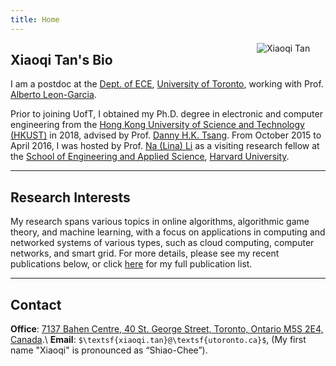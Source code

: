 ```yaml
---
title: Home
---
```


[<img src="/img/xiaoqi.png" style="max-width:13%;min-width:110px;float:right" alt="Xiaoqi Tan" />](https://xiaoqitan.org)


## Xiaoqi Tan's Bio

I am a postdoc at the [Dept. of ECE](https://www.ece.utoronto.ca), [University of Toronto](https://utoronto.ca), working with Prof. [Alberto Leon-Garcia](https://www.nal.utoronto.ca/).  

Prior to joining UofT, I obtained my Ph.D. degree in electronic and computer engineering from the [Hong Kong University of Science and Technology (HKUST)](https://www.ust.hk/) in 2018, advised by Prof. [Danny H.K. Tsang](https://eetsang.home.ece.ust.hk/). From October 2015 to April 2016, I was hosted by Prof. [Na (Lina) Li](https://nali.seas.harvard.edu/) as a visiting research fellow at the [School of Engineering and Applied Science](https://www.seas.harvard.edu/), [Harvard University](https://harvard.edu).


---
## <a id="research"></a> Research Interests

My research spans various topics in online algorithms, algorithmic game theory, and machine learning, with a focus on applications in computing and networked systems of various types, such as cloud computing, computer networks, and smart grid. For more details, please see my recent publications below, or click [here](/publications) for my full publication list.  


[comment]: # (Though diverse, these areas are all essential  to the broader goal of my research: improving the economic and computational efficiency of  network-based applications and services in the presence of  uncertainty.)

>
<ul class=circle>
    <script>
        var i;
        for (i = 0; i < papers_preprint.length; i++) {
            if (papers_preprint[i].highlight.search("yes") >= 0) {
                document.write("<li class=paper>");
                printPaper(papers_preprint[i], "yes");
                document.write("</li>");
            }
        }
        for (i = 0; i < papers_conference.length; i++) {
            if (papers_conference[i].highlight.search("yes") >= 0) {
                document.write("<li class=paper>");
                printPaper(papers_conference[i], "yes");
                document.write("</li>");
            }
        }
        for (i = 0; i < papers_journal.length; i++) {
            if (papers_journal[i].highlight.search("yes") >= 0) {
                document.write("<li class=paper>");
                printPaper(papers_journal[i], "yes");
                document.write("</li>");
            }
        }
    </script>
</ul>



---
## <a id="contact"></a> Contact
 
**Office**: [7137 Bahen Centre, 40 St. George Street, Toronto, Ontario M5S 2E4, Canada](https://goo.gl/maps/vfCbo1zuws5Wspzu8).\\
**Email**: `$\textsf{xiaoqi.tan}@\textsf{utoronto.ca}$`, (My first name "Xiaoqi" is pronounced as “Shiao-Chee”).

